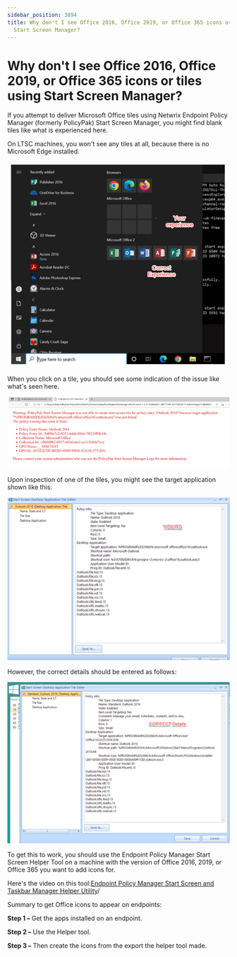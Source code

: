 ```yaml
---
sidebar_position: 3894
title: Why don't I see Office 2016, Office 2019, or Office 365 icons or tiles using
  Start Screen Manager?
---
```


# Why don't I see Office 2016, Office 2019, or Office 365 icons or tiles using Start Screen Manager?

If you attempt to deliver Microsoft Office tiles using Netwrix Endpoint Policy Manager (formerly PolicyPak) Start Screen Manager, you might find blank tiles
like what is experienced here.

On LTSC machines, you won't see any tiles at all, because there is no Microsoft Edge installed.

![](../../../../../../static/images/PolicyPak/Content/Resources/Images/Troubleshooting/StartScreenTaskBar/910_1_image001_950x879.png)

When you click on a tile, you should see some indication of the issue like what's seen here.

![](../../../../../../static/images/PolicyPak/Content/Resources/Images/Troubleshooting/StartScreenTaskBar/910_2_image002_950x308.png)

Upon inspection of one of the tiles, you might see the target application shown like this:

![](../../../../../../static/images/PolicyPak/Content/Resources/Images/Troubleshooting/StartScreenTaskBar/910_3_image003_950x697.png)

However, the correct details should be entered as follows:

![](../../../../../../static/images/PolicyPak/Content/Resources/Images/Troubleshooting/StartScreenTaskBar/910_4_image004_950x690.png)

To get this to work, you should use the Endpoint Policy Manager Start Screen Helper Tool on a machine with the version of Office
2016, 2019, or Office 365 you want to add icons for.

Here's the video on this tool:[Endpoint Policy Manager Start Screen and Taskbar Manager Helper Utility](../../Video/StartScreenTaskBar/HelperUtility)/

Summary to get Office icons to appear on endpoints:

**Step 1 –** Get the apps installed on an endpoint.

**Step 2 –** Use the Helper tool.

**Step 3 –** Then create the icons from the export the helper tool made.